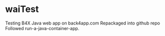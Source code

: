 # waiTest
Testing B4X Java web app on back4app.com
Repackaged into github repo
Followed run-a-java-container-app.

